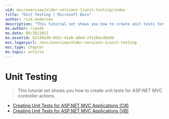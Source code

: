 ```yaml
---
uid: mvc/overview/older-versions-1/unit-testing/index
title: "Unit Testing | Microsoft Docs"
author: rick-anderson
description: "This tutorial set shows you how to create unit tests for ASP.NET MVC controller actions."
ms.author: riande
ms.date: 09/28/2011
ms.assetid: b21d9a30-6b5c-41ab-a8e4-2fa18acd8e9b
msc.legacyurl: /mvc/overview/older-versions-1/unit-testing
msc.type: chapter
ms.topic: article
---
```

# Unit Testing

> This tutorial set shows you how to create unit tests for ASP.NET MVC controller actions.

- [Creating Unit Tests for ASP.NET MVC Applications (C#)](creating-unit-tests-for-asp-net-mvc-applications-cs.md)
- [Creating Unit Tests for ASP.NET MVC Applications (VB)](creating-unit-tests-for-asp-net-mvc-applications-vb.md)
